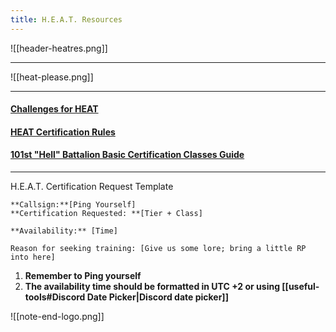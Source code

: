 ```yaml
---
title: H.E.A.T. Resources
---
```

![[header-heatres.png]]
***

![[heat-please.png]]
***
#### [Challenges for HEAT](https://docs.google.com/document/d/1FIyTpIZ49e4ZGgD6UBXn7HkznYmeLeSsAzK2EywGeow/edit#heading=h.aae8xtng0nb2)

#### [HEAT Certification Rules](https://docs.google.com/document/d/1_QIrqXWPbaftLJhrRuXSrLEWRSUbcX41Nd8e1ZI4-Yk/edit?usp=sharing)

#### [101st "Hell" Battalion Basic Certification Classes Guide](https://docs.google.com/presentation/d/1dZMNV413d6bxONV-ZCc657jZ-VLcR5Bn9w8lqzGHK9I/edit#slide=id.g2f240a3e088_0_0)
***
<div class="dividernc">H.E.A.T. Certification Request Template</div>

```
**Callsign:**[Ping Yourself]
**Certification Requested: **[Tier + Class]

**Availability:** [Time]

Reason for seeking training: [Give us some lore; bring a little RP into here]
```

1. **Remember to Ping yourself**
2. **The availability time should be formatted in UTC +2 or using [[useful-tools#Discord Date Picker|Discord date picker]]**



![[note-end-logo.png]]